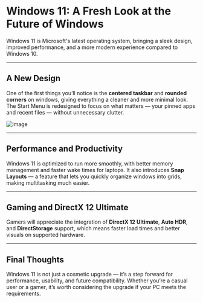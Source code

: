 # Windows 11: A Fresh Look at the Future of Windows

Windows 11 is Microsoft's latest operating system, bringing a sleek design, improved performance, and a more modern experience compared to Windows 10.  

---

## A New Design

One of the first things you’ll notice is the **centered taskbar** and **rounded corners** on windows, giving everything a cleaner and more minimal look. The Start Menu is redesigned to focus on what matters — your pinned apps and recent files — without unnecessary clutter.

![image](/uploads/1758685231089.jpg "alt")

---

## Performance and Productivity

Windows 11 is optimized to run more smoothly, with better memory management and faster wake times for laptops. It also introduces **Snap Layouts** — a feature that lets you quickly organize windows into grids, making multitasking much easier.

---

## Gaming and DirectX 12 Ultimate

Gamers will appreciate the integration of **DirectX 12 Ultimate**, **Auto HDR**, and **DirectStorage** support, which means faster load times and better visuals on supported hardware.  

---

## Final Thoughts

Windows 11 is not just a cosmetic upgrade — it’s a step forward for performance, usability, and future compatibility. Whether you’re a casual user or a gamer, it’s worth considering the upgrade if your PC meets the requirements.



